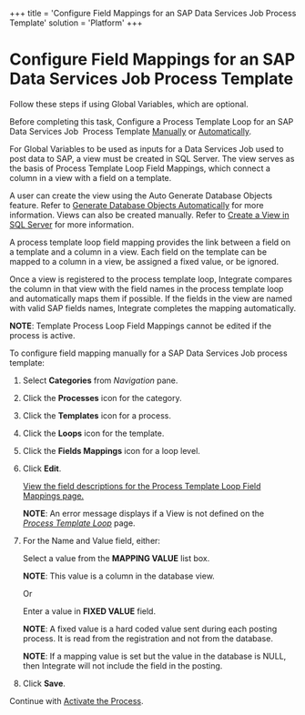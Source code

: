 +++
title = 'Configure Field Mappings for an SAP Data Services Job Process Template'
solution = 'Platform'
+++

# Configure Field Mappings for an SAP Data Services Job Process Template

Follow these steps if using Global Variables, which are optional.

Before completing this task, Configure a Process Template Loop for an
SAP Data Services Job  Process Template
[Manually](Configure_a_Process_Template_Loop_for_a_SAP_Data_Services_Job_Process_Template_Manually)
or
[Automatically](Configure_a_Process_Template_Loop_for_a_SAP_Data_Services_Job_Process_Template_Automatically).

For Global Variables to be used as inputs for a Data Services Job used
to post data to SAP, a view must be created in SQL Server. The view
serves as the basis of Process Template Loop Field Mappings, which
connect a column in a view with a field on a template.

A user can create the view using the Auto Generate Database Objects
feature. Refer to [Generate Database Objects
Automatically](Generate_Database_Objects_Automatically) for more
information. Views can also be created manually. Refer to [Create a View
in SQL Server](Create_a_View_in_SQL_Server) for more information.

A process template loop field mapping provides the link between a field
on a template and a column in a view. Each field on the template can be
mapped to a column in a view, be assigned a fixed value, or be ignored.

Once a view is registered to the process template loop, Integrate
compares the column in that view with the field names in the process
template loop and automatically maps them if possible. If the fields in
the view are named with valid SAP fields names, Integrate completes the
mapping automatically.

<span style="font-weight: bold;">NOTE</span>: Template Process Loop
Field Mappings cannot be edited if the process is active.

To configure field mapping manually for a SAP Data Services Job process
template:

1.  Select <span style="font-weight: bold;">Categories</span> from
    <span style="font-style: italic;">Navigation</span> pane.

2.  Click the <span style="font-weight: bold;">Processes</span> icon for
    the category.

3.  Click the <span style="font-weight: bold;">Templates</span> icon for
    a process.

4.  Click the <span style="font-weight: bold;">Loops</span> icon for the
    template.

5.  Click the <span style="font-weight: bold;">Fields Mappings</span>
    icon for a loop level.

6.  Click <span style="font-weight: bold;">Edit</span>.
    
    [View the field descriptions for the Process Template Loop Field
    Mappings
    page.](../Page_Desc/Process_Template_Loop_Field_Mappings_H)
    
    <span style="font-weight: bold;">NOTE</span>: An error message
    displays if a View is not defined on the
    <span style="font-style: italic;">[Process Template
    Loop](../Page_Desc/Process_Template_Loop)</span> page.

7.  For the Name and Value field, either:
    
    Select a value from the <span style="font-weight: bold;">MAPPING
    VALUE</span> list box.
    
    <span style="font-weight: bold;">NOTE</span>: This value is a column
    in the database view.
    
    Or
    
    Enter a value in <span style="font-weight: bold;">FIXED VALUE</span>
    field.
    
    <span style="font-weight: bold;">NOTE</span>: A fixed value is a
    hard coded value sent during each posting process. It is read from
    the registration and not from the database.
    
    <span style="font-weight: bold;">NOTE</span>: If a mapping value is
    set but the value in the database is NULL, then Integrate will not
    include the field in the posting.

8.  Click <span style="font-weight: bold;">Save</span>.

Continue with [Activate the Process](Activate_the_Process_DS_Job).
